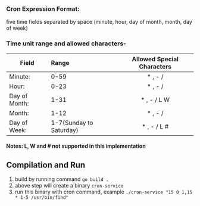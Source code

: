 ### Cron Expression Format:
five time fields separated by space (minute, hour, day of month, month, day of week)

### Time unit range and allowed characters-

| Field              | Range                      | Allowed Special Characters  |
|  ------------------|:---------------------------|:---------------------------:|
| Minute:            | 0-59                       | * , - /                     |
| Hour:              | 0-23                       | * , - /                     |
| Day of Month:      | 1-31                       | * , - / L W                 |
| Month:             | 1-12                       | * , - /                     |
| Day of Week:       | 1-7(Sunday to Saturday)    | * , - / L #                 |

#### Notes: L, W and # not supported in this implementation


## Compilation and Run
1. build by running command `go build . `
2. above step will create a binary `cron-service`
3. run this binary with cron command, example  `./cron-service "15 0 1,15 * 1-5 /usr/bin/find"`
